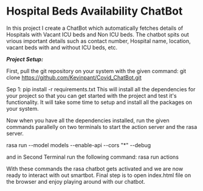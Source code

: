 
# Hospital Beds Availability ChatBot

In this project I create a ChatBot which automatically fetches details of Hospitals with Vacant ICU beds and Non ICU beds.
The chatbot spits out vrious important details such as contact number, Hospital name, location, vacant beds with and without ICU beds, etc.


***Project Setup:***

First, pull the git repository on your system with the given command:
git clone https://github.com/Kevinpant/Covid_ChatBot.git

Sep 1:  pip install -r requirements.txt
This will install all the dependencies for your project so that you can get started with the project and test it's functionality. It will take some time to setup and install all the packages on your system.

Now when you have all the dependencies installed, run the given commands parallelly on two terminals to start the action server and the rasa server.

rasa run --model models --enable-api --cors "*" --debug

and in Second Terminal run the following command:
rasa run actions

With these commands the rasa chatbot gets activated and we are now ready to interact with out smartbot.
Final step is to open index.html file on the browser and enjoy playing around with our chatbot.

